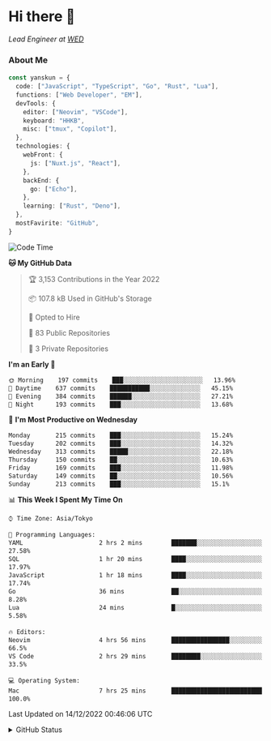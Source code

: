 # Hi there&nbsp;:wave:

_Lead Engineer at [WED](https://github.com/wedinc)_

### About Me

```ts
const yanskun = {
  code: ["JavaScript", "TypeScript", "Go", "Rust", "Lua"],
  functions: ["Web Developer", "EM"],
  devTools: {
    editor: ["Neovim", "VSCode"],
    keyboard: "HHKB",
    misc: ["tmux", "Copilot"],
  },
  technologies: {
    webFront: {
      js: ["Nuxt.js", "React"],
    },
    backEnd: {
      go: ["Echo"],
    },
    learning: ["Rust", "Deno"],
  },
  mostFavirite: "GitHub",
}
```

<!--START_SECTION:waka-->
![Code Time](http://img.shields.io/badge/Code%20Time-15%20hrs%207%20mins-blue)

**🐱 My GitHub Data** 

> 🏆 3,153 Contributions in the Year 2022
 > 
> 📦 107.8 kB Used in GitHub's Storage 
 > 
> 💼 Opted to Hire
 > 
> 📜 83 Public Repositories 
 > 
> 🔑 3 Private Repositories  
 > 
**I'm an Early 🐤** 

```text
🌞 Morning    197 commits    ███░░░░░░░░░░░░░░░░░░░░░░   13.96% 
🌆 Daytime    637 commits    ███████████░░░░░░░░░░░░░░   45.15% 
🌃 Evening    384 commits    ██████░░░░░░░░░░░░░░░░░░░   27.21% 
🌙 Night      193 commits    ███░░░░░░░░░░░░░░░░░░░░░░   13.68%

```
📅 **I'm Most Productive on Wednesday** 

```text
Monday       215 commits    ███░░░░░░░░░░░░░░░░░░░░░░   15.24% 
Tuesday      202 commits    ███░░░░░░░░░░░░░░░░░░░░░░   14.32% 
Wednesday    313 commits    █████░░░░░░░░░░░░░░░░░░░░   22.18% 
Thursday     150 commits    ██░░░░░░░░░░░░░░░░░░░░░░░   10.63% 
Friday       169 commits    ███░░░░░░░░░░░░░░░░░░░░░░   11.98% 
Saturday     149 commits    ██░░░░░░░░░░░░░░░░░░░░░░░   10.56% 
Sunday       213 commits    ███░░░░░░░░░░░░░░░░░░░░░░   15.1%

```


📊 **This Week I Spent My Time On** 

```text
⌚︎ Time Zone: Asia/Tokyo

💬 Programming Languages: 
YAML                     2 hrs 2 mins        ███████░░░░░░░░░░░░░░░░░░   27.58% 
SQL                      1 hr 20 mins        ████░░░░░░░░░░░░░░░░░░░░░   17.97% 
JavaScript               1 hr 18 mins        ████░░░░░░░░░░░░░░░░░░░░░   17.74% 
Go                       36 mins             ██░░░░░░░░░░░░░░░░░░░░░░░   8.28% 
Lua                      24 mins             █░░░░░░░░░░░░░░░░░░░░░░░░   5.58%

🔥 Editors: 
Neovim                   4 hrs 56 mins       ████████████████░░░░░░░░░   66.5% 
VS Code                  2 hrs 29 mins       ████████░░░░░░░░░░░░░░░░░   33.5%

💻 Operating System: 
Mac                      7 hrs 25 mins       █████████████████████████   100.0%

```


 Last Updated on 14/12/2022 00:46:06 UTC
<!--END_SECTION:waka-->

<details>
<summary>GitHub Status</summary>
<picture>
  <source media="(prefers-color-scheme: dark)" srcset="https://raw.githubusercontent.com/yanskun/yanskun/master/profile-summary-card-output/nord_dark/0-profile-details.svg">
 <img src="https://raw.githubusercontent.com/yanskun/yanskun/master/profile-summary-card-output/default/0-profile-details.svg">
</picture>
<br>
<picture>
  <source media="(prefers-color-scheme: dark)" srcset="https://raw.githubusercontent.com/yanskun/yanskun/master/profile-summary-card-output/nord_dark/1-repos-per-language.svg">
 <img src="https://raw.githubusercontent.com/yanskun/yanskun/master/profile-summary-card-output/default/1-repos-per-language.svg">
</picture>
<picture>
  <source media="(prefers-color-scheme: dark)" srcset="https://raw.githubusercontent.com/yanskun/yanskun/master/profile-summary-card-output/nord_dark/2-most-commit-language.svg">
 <img src="https://raw.githubusercontent.com/yanskun/yanskun/master/profile-summary-card-output/default/2-most-commit-language.svg">
</picture>
<br>
<picture>
  <source media="(prefers-color-scheme: dark)" srcset="https://raw.githubusercontent.com/yanskun/yanskun/master/profile-summary-card-output/nord_dark/3-stats.svg">
 <img src="https://raw.githubusercontent.com/yanskun/yanskun/master/profile-summary-card-output/default/3-stats.svg">
</picture>
<picture>
  <source media="(prefers-color-scheme: dark)" srcset="https://raw.githubusercontent.com/yanskun/yanskun/master/profile-summary-card-output/nord_dark/4-productive-time.svg">
 <img src="https://raw.githubusercontent.com/yanskun/yanskun/master/profile-summary-card-output/default/4-productive-time.svg">
</picture>
</details>
